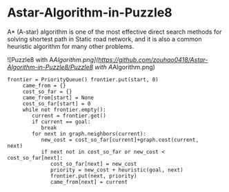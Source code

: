 # Astar-Algorithm-in-Puzzle8
A* (A-star) algorithm is one of the most effective direct search methods for solving shortest path in Static road network, and it is also a common heuristic algorithm for many other problems.

![Puzzle8 with A*Algorithm.png](https://github.com/zouhao0418/Astar-Algorithm-in-Puzzle8/Puzzle8 with A*Algorithm.png)

```
frontier = PriorityQueue() frontier.put(start, 0)
     came_from = {}
     cost_so_far = {}
     came_from[start] = None
     cost_so_far[start] = 0
     while not frontier.empty():
        current = frontier.get()
        if current == goal:
           break
        for next in graph.neighbors(current):
           new_cost = cost_so_far[current]+graph.cost(current,
next)
           if next not in cost_so_far or new_cost <
cost_so_far[next]:
              cost_so_far[next] = new_cost
              priority = new_cost + heuristic(goal, next)
              frontier.put(next, priority)
              came_from[next] = current
```
